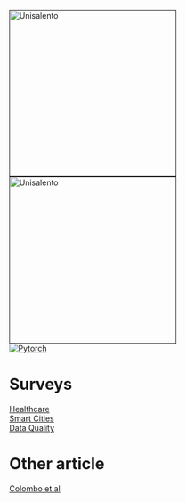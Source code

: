 
<p align="left">
    <a href="">
        <img width="300" alt="Unisalento" src="https://upload.wikimedia.org/wikipedia/it/8/87/Universit%C3%A0_del_Salento_logo.png">
    </a>
     <a href="">
        <img width="300" alt="Unisalento" src="https://kairosrainbow.it/wp-content/uploads/2019/09/polimi-logo.png">
    </a>
    </br>
     <a href="">
       <img alt="Pytorch" src="https://img.shields.io/badge/federated-learning-blue.svg">
    </a>    
</p>

# Surveys 

[Healthcare](https://www.sciencedirect.com/science/article/abs/pii/S0031320324001754)  <br>
[Smart Cities](https://www.sciencedirect.com/science/article/abs/pii/S2213138822010359)<br>
[Data Quality](https://ieeexplore.ieee.org/abstract/document/9996132?casa_token=8XwwimMyK6kAAAAA:D3qsobC4rT_b1_GKZ-cX_Sl_GpxELpONddl7YRIZIGfCyrvvbODGBuOFHLK11jjgIOykGwk7mgo)  <br>



# Other article
[Colombo et al](https://dl.acm.org/doi/pdf/10.1145/3639856.3639867)




